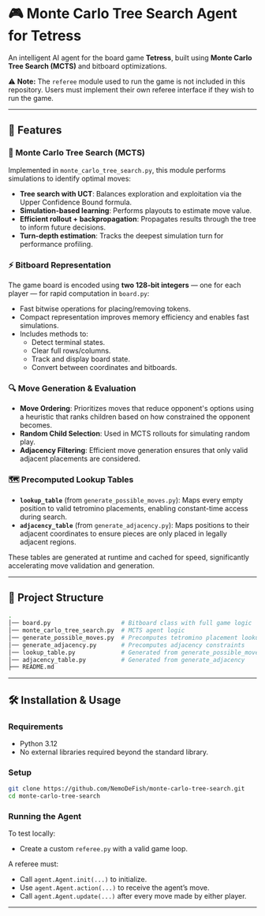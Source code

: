 # 🎮 Monte Carlo Tree Search Agent for Tetress

An intelligent AI agent for the board game **Tetress**, built using **Monte Carlo Tree Search (MCTS)** and bitboard optimizations.

⚠️ **Note:** The `referee` module used to run the game is not included in this repository. Users must implement their own referee interface if they wish to run the game.

---

## 🚀 Features

### 🧠 Monte Carlo Tree Search (MCTS)

Implemented in `monte_carlo_tree_search.py`, this module performs simulations to identify optimal moves:
- **Tree search with UCT**: Balances exploration and exploitation via the Upper Confidence Bound formula.
- **Simulation-based learning**: Performs playouts to estimate move value.
- **Efficient rollout + backpropagation**: Propagates results through the tree to inform future decisions.
- **Turn-depth estimation**: Tracks the deepest simulation turn for performance profiling.

### ⚡ Bitboard Representation

The game board is encoded using **two 128-bit integers** — one for each player — for rapid computation in `board.py`:
- Fast bitwise operations for placing/removing tokens.
- Compact representation improves memory efficiency and enables fast simulations.
- Includes methods to:
  - Detect terminal states.
  - Clear full rows/columns.
  - Track and display board state.
  - Convert between coordinates and bitboards.

### 🔍 Move Generation & Evaluation

- **Move Ordering**: Prioritizes moves that reduce opponent's options using a heuristic that ranks children based on how constrained the opponent becomes.
- **Random Child Selection**: Used in MCTS rollouts for simulating random play.
- **Adjacency Filtering**: Efficient move generation ensures that only valid adjacent placements are considered.

### 🗺️ Precomputed Lookup Tables

- **`lookup_table`** (from `generate_possible_moves.py`): Maps every empty position to valid tetromino placements, enabling constant-time access during search.
- **`adjacency_table`** (from `generate_adjacency.py`): Maps positions to their adjacent coordinates to ensure pieces are only placed in legally adjacent regions.

These tables are generated at runtime and cached for speed, significantly accelerating move validation and generation.

---

## 📁 Project Structure

```bash
.
│── board.py                    # Bitboard class with full game logic
│── monte_carlo_tree_search.py  # MCTS agent logic
│── generate_possible_moves.py  # Precomputes tetromino placement lookup table
│── generate_adjacency.py       # Precomputes adjacency constraints
│── lookup_table.py             # Generated from generate_possible_moves
│── adjacency_table.py          # Generated from generate_adjacency
├── README.md
````

---

## 🛠️ Installation & Usage

### Requirements

* Python 3.12
* No external libraries required beyond the standard library.

### Setup

```bash
git clone https://github.com/NemoDeFish/monte-carlo-tree-search.git
cd monte-carlo-tree-search
```

### Running the Agent

To test locally:
* Create a custom `referee.py` with a valid game loop.

A referee must:

* Call `agent.Agent.init(...)` to initialize.
* Use `agent.Agent.action(...)` to receive the agent’s move.
* Call `agent.Agent.update(...)` after every move made by either player.

---
